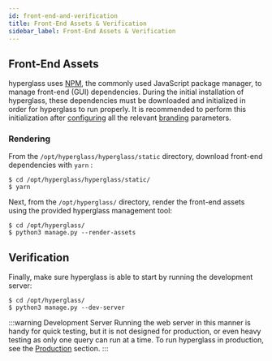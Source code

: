 ```yaml
---
id: front-end-and-verification
title: Front-End Assets & Verification
sidebar_label: Front-End Assets & Verification
---
```


## Front-End Assets

hyperglass uses [NPM](https://www.npmjs.com/), the commonly used JavaScript package manager, to manage front-end (GUI) dependencies. During the initial installation of hyperglass, these dependencies must be downloaded and initialized in order for hyperglass to run properly. It is recommended to perform this initialization after [configuring](/configuration) all the relevant [branding](/hyperglass-yaml#branding) parameters.

### Rendering

From the `/opt/hyperglass/hyperglass/static` directory, download front-end dependencies with `yarn` :

``` console
$ cd /opt/hyperglass/hyperglass/static/
$ yarn
```

Next, from the `/opt/hyperglass/` directory, render the front-end assets using the provided hyperglass management tool:

``` console
$ cd /opt/hyperglass/
$ python3 manage.py --render-assets
```

## Verification

Finally, make sure hyperglass is able to start by running the development server:

``` console
$ cd /opt/hyperglass/
$ python3 manage.py --dev-server
```

:::warning Development Server
Running the web server in this manner is handy for quick testing, but it is not designed for production, or even heavy testing as only one query can run at a time. To run hyperglass in production, see the [Production](/production) section.
:::

